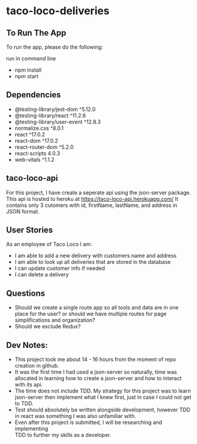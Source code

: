 # taco-loco-deliveries

## To Run The App

To run the app, please do the following:

run in command line
- npm install
- npm start

## Dependencies
- @testing-library/jest-dom ^5.12.0
- @testing-library/react ^11.2.6
- @testing-library/user-event ^12.8.3
- normalize.css ^8.0.1
- react ^17.0.2
- react-dom ^17.0.2
- react-router-dom ^5.2.0
- react-scripts 4.0.3
- web-vitals ^1.1.2

## taco-loco-api
For this project, I have create a seperate api using the json-server package. <br/>
This api is hosted to heroku at https://taco-loco-api.herokuapp.com/
It contains only 3 cutomers with id, firstName, lastName, and address in
JSON format.

## User Stories
As an employee of Taco Loco I am:
- I am able to add a new delivery with customers name and address
- I am able to look up all deliveries that are stored in the database
- I can update customer info if needed
- I can delete a delivery

## Questions
- Should we create a single route app so all tools and data are in one place for the user?
or should we have multiple routes for page simplifications and organization?
- Should we exclude Redux?  

## Dev Notes:
- This project took me about 14 - 16 hours from 
the moment of repo creation in github.
- It was the first time I had used a json-server so 
naturally, time was allocated in learning how to create a json-server and 
how to interact with its api.
- The time does not include TDD. My strategy for this project was 
to learn json-server then implement what I knew first, just in case I could not 
get to TDD.
- Test should absolutely be written alongside development, however
TDD in react was something I was also unfamiliar with.
- Even after this project is submitted, I will be researching and implementing <br/>TDD to further my skills as a developer. 
